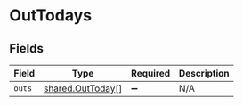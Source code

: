 # OutTodays


## Fields

| Field                                                | Type                                                 | Required                                             | Description                                          |
| ---------------------------------------------------- | ---------------------------------------------------- | ---------------------------------------------------- | ---------------------------------------------------- |
| `outs`                                               | [shared.OutToday](../../models/shared/outtoday.md)[] | :heavy_minus_sign:                                   | N/A                                                  |